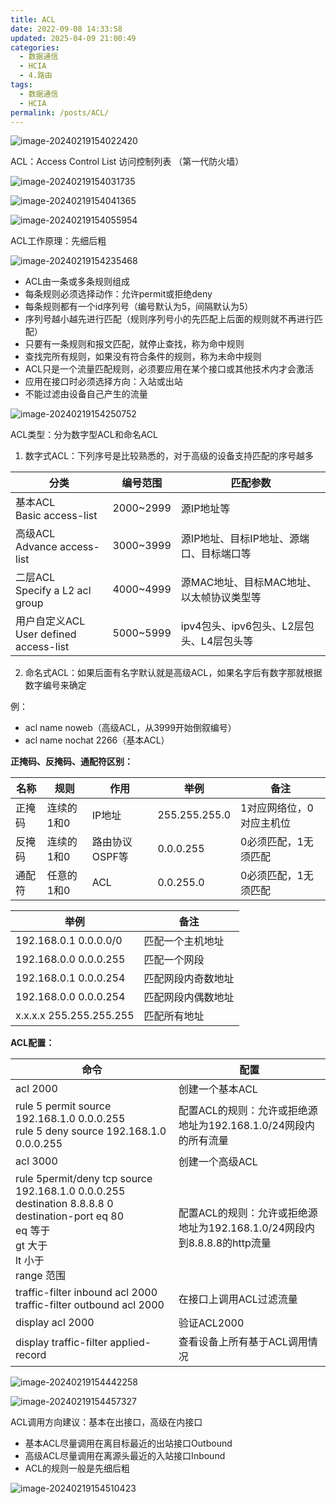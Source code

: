 ```yaml
---
title: ACL
date: 2022-09-08 14:33:58
updated: 2025-04-09 21:00:49
categories:
  - 数据通信
  - HCIA
  - 4.路由
tags:
  - 数据通信
  - HCIA
permalink: /posts/ACL/
---
```


![image-20240219154022420](ACL/image-20240219154022420.png)

ACL：Access Control List 访问控制列表 （第一代防火墙）

![image-20240219154031735](ACL/image-20240219154031735.png)

![image-20240219154041365](ACL/image-20240219154041365.png)

![image-20240219154055954](ACL/image-20240219154055954.png)

ACL工作原理：先细后粗

![image-20240219154235468](ACL/image-20240219154235468.png)

- ACL由一条或多条规则组成
- 每条规则必须选择动作：允许permit或拒绝deny
- 每条规则都有一个id序列号（编号默认为5，间隔默认为5）
- 序列号越小越先进行匹配（规则序列号小的先匹配上后面的规则就不再进行匹配）
- 只要有一条规则和报文匹配，就停止查找，称为命中规则
- 查找完所有规则，如果没有符合条件的规则，称为未命中规则
- ACL只是一个流量匹配规则，必须要应用在某个接口或其他技术内才会激活
- 应用在接口时必须选择方向：入站或出站
- 不能过滤由设备自己产生的流量

![image-20240219154250752](ACL/image-20240219154250752.png)

ACL类型：分为数字型ACL和命名ACL

1. 数字式ACL：下列序号是比较熟悉的，对于高级的设备支持匹配的序号越多

| 分类                                      | 编号范围  | 匹配参数                                 |
| ----------------------------------------- | --------- | ---------------------------------------- |
| 基本ACL<br>Basic access-list              | 2000~2999 | 源IP地址等                               |
| 高级ACL<br>Advance access-list            | 3000~3999 | 源IP地址、目标IP地址、源端口、目标端口等 |
| 二层ACL<br>Specify a L2 acl group         | 4000~4999 | 源MAC地址、目标MAC地址、以太帧协议类型等 |
| 用户自定义ACL<br>User defined access-list | 5000~5999 | ipv4包头、ipv6包头、L2层包头、L4层包头等 |

2. 命名式ACL：如果后面有名字默认就是高级ACL，如果名字后有数字那就根据数字编号来确定

例：

- acl name noweb（高级ACL，从3999开始倒叙编号）
- acl name nochat 2266（基本ACL）

**正掩码、反掩码、通配符区别：**

| 名称   | 规则       | 作用           | 举例          | 备注                     |
| ------ | ---------- | -------------- | ------------- | ------------------------ |
| 正掩码 | 连续的1和0 | IP地址         | 255.255.255.0 | 1对应网络位，0对应主机位 |
| 反掩码 | 连续的1和0 | 路由协议OSPF等 | 0.0.0.255     | 0必须匹配，1无须匹配     |
| 通配符 | 任意的1和0 | ACL            | 0.0.255.0     | 0必须匹配，1无须匹配     |

| 举例                      | 备注        |
| ----------------------- | --------- |
| 192.168.0.1 0.0.0.0/0   | 匹配一个主机地址  |
| 192.168.0.0 0.0.0.255   | 匹配一个网段    |
| 192.168.0.1 0.0.0.254   | 匹配网段内奇数地址 |
| 192.168.0.0 0.0.0.254   | 匹配网段内偶数地址 |
| x.x.x.x 255.255.255.255 | 匹配所有地址    |

**ACL配置：**

| 命令                                                                                                                                                          | 配置                                                 |
| ----------------------------------------------------------------------------------------------------------------------------------------------------------- | -------------------------------------------------- |
| acl 2000                                                                                                                                                    | 创建一个基本ACL                                          |
| rule 5 permit source 192.168.1.0 0.0.0.255<br>rule 5 deny source 192.168.1.0 0.0.0.255                                                                      | 配置ACL的规则：允许或拒绝源地址为192.168.1.0/24网段内的所有流量           |
| acl 3000                                                                                                                                                    | 创建一个高级ACL                                          |
| rule 5permit/deny tcp source 192.168.1.0 0.0.0.255 destination 8.8.8.8 0 destination-port eq 80<br>    eq  等于<br>    gt   大于<br>    lt   小于<br>    range 范围 | 配置ACL的规则：允许或拒绝源地址为192.168.1.0/24网段内到8.8.8.8的http流量 |
| traffic-filter inbound acl 2000<br>traffic-filter outbound acl 2000                                                                                         | 在接口上调用ACL过滤流量                                      |
| display acl 2000                                                                                                                                            | 验证ACL2000                                          |
| display traffic-filter applied-record                                                                                                                       | 查看设备上所有基于ACL调用情况                                   |

![image-20240219154442258](ACL/image-20240219154442258.png)

![image-20240219154457327](ACL/image-20240219154457327.png)

 ACL调用方向建议：基本在出接口，高级在内接口

- 基本ACL尽量调用在离目标最近的出站接口Outbound
- 高级ACL尽量调用在离源头最近的入站接口Inbound
- ACL的规则一般是先细后粗

![image-20240219154510423](ACL/image-20240219154510423.png)
